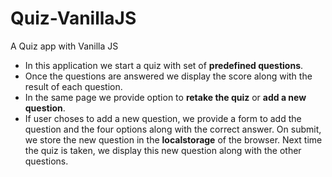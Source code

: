# Quiz-VanillaJS
A Quiz app with Vanilla JS

- In this application we start a quiz with set of **predefined questions**.
- Once the questions are answered we display the score along with the result of each question.
- In the same page we provide option to **retake the quiz** or **add a new question**.
- If user choses to add a new question, we provide a form to add the question and the four options along with the correct answer. On submit, we store the new question in the **localstorage** of the browser. Next time the quiz is taken, we display this new question along with the other questions.

